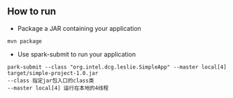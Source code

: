 ## How to run
* Package a JAR containing your application
```
mvn package
```

* Use spark-submit to run your application
```
park-submit --class "org.intel.dcg.leslie.SimpleApp" --master local[4] target/simple-project-1.0.jar
--class 指定jar包入口的class类
--master local[4] 运行在本地的4线程
```
